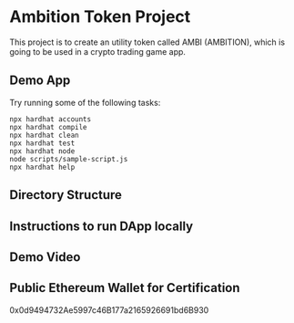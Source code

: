 # Ambition Token Project

This project is to create an utility token called AMBI (AMBITION), which is going to be used in a crypto trading game app. 

## Demo App

Try running some of the following tasks:

```shell
npx hardhat accounts
npx hardhat compile
npx hardhat clean
npx hardhat test
npx hardhat node
node scripts/sample-script.js
npx hardhat help
```
## Directory Structure



## Instructions to run DApp locally




## Demo Video


## Public Ethereum Wallet for Certification
0x0d9494732Ae5997c46B177a2165926691bd6B930
